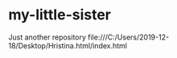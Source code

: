 # my-little-sister
Just another repository
file:///C:/Users/2019-12-18/Desktop/Hristina.html/index.html
